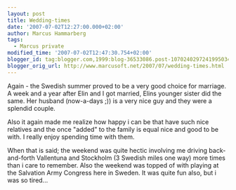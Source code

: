 ```yaml
---
layout: post
title: Wedding-times
date: '2007-07-02T12:27:00.000+02:00'
author: Marcus Hammarberg
tags:
  - Marcus private
modified_time: '2007-07-02T12:47:30.754+02:00'
blogger_id: tag:blogger.com,1999:blog-36533086.post-1070240297241995034
blogger_orig_url: http://www.marcusoft.net/2007/07/wedding-times.html
---
```


Again - the Swedish summer proved to be a very good choice for
marriage. A week and a year after Elin and I got married, <span
id="SPELLING_ERROR_1" class="blsp-spelling-error">Elins younger
sister did the same. Her husband (now-a-days ;)) is a very nice guy and
they were a splendid couple.

Also it again made me realize how happy i can be that have such nice
relatives and the once "added" to the family is equal nice and good to
be with. I really enjoy spending time with them.

When that is said; the weekend was quite hectic involving me driving
back-and-forth Vallentuna and Stockholm (3 <span
id="SPELLING_ERROR_4" class="blsp-spelling-corrected">Swedish
miles one way) more times than i care to remember. Also the weekend was
topped of with playing at the Salvation Army Congress here in Sweden. It
was quite fun also, but i was so tired...
